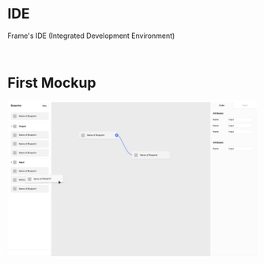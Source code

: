 # IDE
Frame's IDE (Integrated Development Environment)

<br>

# First Mockup
![First Mockup](Mockups/IDE-1.jpg)
